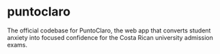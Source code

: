 # puntoclaro
The official codebase for PuntoClaro, the web app that converts student anxiety into focused confidence for the Costa Rican university admission exams.
